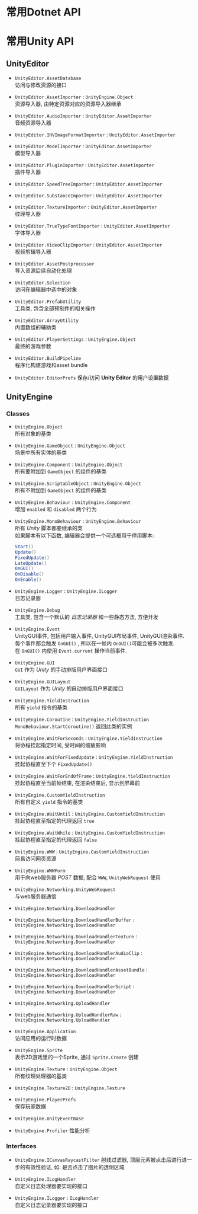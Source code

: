 # 常用Dotnet API

# 常用Unity API

## UnityEditor

* `UnityEditor.AssetDatabase`   
  访问与修改资源的接口

* `UnityEditor.AssetImporter` : `UnityEngine.Object`   
  资源导入器, 由特定资源对应的资源导入器继承

* `UnityEditor.AudioImporter` : `UnityEditor.AssetImporter`   
  音频资源导入器

* `UnityEditor.IHVImageFormatImporter` : `UnityEditor.AssetImporter`

* `UnityEditor.ModelImporter` : `UnityEditor.AssetImporter`   
  模型导入器

* `UnityEditor.PluginImporter` : `UnityEditor.AssetImporter`   
插件导入器

* `UnityEditor.SpeedTreeImporter` : `UnityEditor.AssetImporter`

* `UnityEditor.SubstanceImporter` : `UnityEditor.AssetImporter`

* `UnityEditor.TextureImporter` : `UnityEditor.AssetImporter`   
  纹理导入器

* `UnityEditor.TrueTypeFontImporter` : `UnityEditor.AssetImporter`   
  字体导入器

* `UnityEditor.VideoClipImporter` : `UnityEditor.AssetImporter`   
  视频剪辑导入器

* `UnityEditor.AssetPostprocessor`   
  导入资源后续自动化处理

* `UnityEditor.Selection`   
  访问在编辑器中选中的对象

* `UnityEditor.PrefabUtility`   
  工具类, 包含全部预制件的相关操作

* `UnityEditor.ArrayUtility`   
  内置数组的辅助类

* `UnityEditor.PlayerSettings` : `UnityEngine.Object`   
  最终的游戏参数

* `UnityEditor.BuildPipeline`   
  程序化构建游戏和asset bundle

* `UnityEditor.EditorPrefs`
  保存/访问 __Unity Editor__ 的用户设置数据

## UnityEngine

### Classes

* `UnityEngine.Object`   
  所有对象的基类

* `UnityEngine.GameObject` : `UnityEngine.Object`   
  场景中所有实体的基类

* `UnityEngine.Component` : `UnityEngine.Object`   
  所有要附加到 `GameObject` 的组件的基类

* `UnityEngine.ScriptableObject` : `UnityEngine.Object`   
  所有不附加到 `GameObject` 的组件的基类

* `UnityEngine.Behaviour` : `UnityEngine.Component`   
  增加 `enabled` 和 `disabled` 两个行为

* `UnityEngine.MonoBehaviour` : `UnityEngine.Behaviour`   
  所有 _Unity_ 脚本都要继承的类   
  如果脚本有以下函数, 编辑器会提供一个可选框用于停用脚本:

  ```c#
  Start()
  Update()
  FixedUpdate()
  LateUpdate()
  OnGUI()
  OnDisable()
  OnEnable()
  ```

* `UnityEngine.Logger` : `UnityEngine.ILogger`   
  日志记录器

* `UnityEngine.Debug`   
  工具类, 包含一个默认的 _日志记录器_ 和一些静态方法, 方便开发

* `UnityEngine.Event`   
  UnityGUI事件, 包括用户输入事件, UnityGUI布局事件, UnityGUI渲染事件.   
  每个事件都会触发 `OnGUI()` , 所以在一帧内 `OnGUI()`可能会被多次触发.   
  在 `OnGUI()` 内使用 `Event.current` 操作当前事件.

* `UnityEngine.GUI`   
  `GUI` 作为 _Unity_ 的手动排版用户界面接口

* `UnityEngine.GUILayout`   
  `GUILayout` 作为 _Unity_ 的自动排版用户界面接口

* `UnityEngine.YieldInstruction`   
  所有 `yield` 指令的基类

* `UnityEngine.Coroutine` : `UnityEngine.YieldInstruction`   
  `MonoBehaviour.StartCoroutine()` 返回此类的实例

* `UnityEngine.WaitForSeconds` : `UnityEngine.YieldInstruction`   
  将协程挂起指定时间, 受时间的缩放影响

* `UnityEngine.WaitForFixedUpdate` : `UnityEngine.YieldInstruction`   
  挂起协程直至下个 `FixedUpdate()`

* `UnityEngine.WaitForEndOfFrame` :  `UnityEngine.YieldInstruction`   
  挂起协程直至当前帧结束, 在渲染结束后, 显示到屏幕前

* `UnityEngine.CustomYieldInstruction`   
  所有自定义 `yield` 指令的基类

* `UnityEngine.WaitUntil` : `UnityEngine.CustomYieldInstruction`   
  挂起协程直至指定的代理返回 `true`

* `UnityEngine.WaitWhile` : `UnityEngine.CustomYieldInstruction`   
  挂起协程直至指定的代理返回 `false`

* `UnityEngine.WWW` : `UnityEngine.CustomYieldInstruction`   
  简易访问网页资源

* `UnityEngine.WWWForm`   
  用于向web服务器 _POST_ 数据, 配合 `WWW`, `UnityWebRequest` 使用

* `UnityEngine.Networking.UnityWebRequest`   
  与web服务器通信

* `UnityEngine.Networking.DownloadHandler`

* `UnityEngine.Networking.DownloadHandlerBuffer` : `UnityEngine.Networking.DownloadHandler`

* `UnityEngine.Networking.DownloadHandlerTexture` : `UnityEngine.Networking.DownloadHandler`

* `UnityEngine.Networking.DownloadHandlerAudioClip` : `UnityEngine.Networking.DownloadHandler`

* `UnityEngine.Networking.DownloadHandlerAssetBundle` : `UnityEngine.Networking.DownloadHandler`

* `UnityEngine.Networking.DownloadHandlerScript` : `UnityEngine.Networking.DownloadHandler`

* `UnityEngine.Networking.UploadHandler`

* `UnityEngine.Networking.UploadHandlerRaw` : `UnityEngine.Networking.UploadHandler`

* `UnityEngine.Application`   
  访问应用的运行时数据

* `UnityEngine.Sprite`   
  表示2D游戏里的一个Sprite, 通过 `Sprite.Create` 创建

* `UnityEngine.Texture` : `UnityEngine.Object`   
  所有纹理处理器的基类

* `UnityEngine.Texture2D` : `UnityEngine.Texture`

* `UnityEngine.PlayerPrefs`   
  保存玩家数据

* `UnityEngine.UnityEventBase`

* `UnityEngine.Profiler`
  性能分析

### Interfaces

* `UnityEngine.ICanvasRaycastFilter`
  射线过滤器, 顶层元素被点击后进行进一步的有效性验证, 如: 是否点击了图片的透明区域

* `UnityEngine.ILogHandler`   
  自定义日志处理器要实现的接口

* `UnityEngine.ILogger` : `ILogHandler`   
  自定义日志记录器要实现的接口